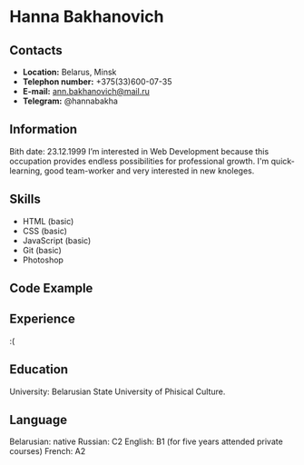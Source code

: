 # Hanna Bakhanovich
## Contacts
* **Location:** Belarus, Minsk
* **Telephon number:** +375(33)600-07-35
* **E-mail:** ann.bakhanovich@mail.ru
* **Telegram:** @hannabakha
## Information
Bith date: 23.12.1999
I’m interested in Web Development because this occupation provides endless possibilities for professional growth. 
I'm quick-learning, good team-worker and very interested in new knoleges.
## Skills
* HTML (basic)
* CSS (basic)
* JavaScript (basic)
* Git  (basic)
* Photoshop 
## Code Example

## Experience
:(
## Education
University: Belarusian State University of Phisical Culture.
## Language
Belarusian: native
Russian: C2
English: B1 (for five years attended private courses)
French: A2